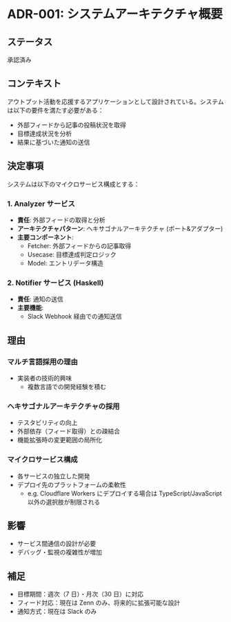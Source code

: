 # ADR-001: システムアーキテクチャ概要

## ステータス

承認済み

## コンテキスト

アウトプット活動を応援するアプリケーションとして設計されている。システムは以下の要件を満たす必要がある：

- 外部フィードから記事の投稿状況を取得
- 目標達成状況を分析
- 結果に基づいた通知の送信

## 決定事項

システムは以下のマイクロサービス構成とする：

### 1. Analyzer サービス

- **責任**: 外部フィードの取得と分析
- **アーキテクチャパターン**: ヘキサゴナルアーキテクチャ (ポート&アダプター)
- **主要コンポーネント**:
  - Fetcher: 外部フィードからの記事取得
  - Usecase: 目標達成判定ロジック
  - Model: エントリデータ構造

### 2. Notifier サービス (Haskell)

- **責任**: 通知の送信
- **主要機能**:
  - Slack Webhook 経由での通知送信

## 理由

### マルチ言語採用の理由

- 実装者の技術的興味
  - 複数言語での開発経験を積む

### ヘキサゴナルアーキテクチャの採用

- テスタビリティの向上
- 外部依存（フィード取得）との疎結合
- 機能拡張時の変更範囲の局所化

### マイクロサービス構成

- 各サービスの独立した開発
- デプロイ先のプラットフォームの柔軟性
  - e.g. Cloudflare Workers にデプロイする場合は TypeScript/JavaScript 以外の選択肢が制限される

## 影響

- サービス間通信の設計が必要
- デバッグ・監視の複雑性が増加

## 補足

- 目標期間：週次（7 日）・月次（30 日）に対応
- フィード対応：現在は Zenn のみ、将来的に拡張可能な設計
- 通知方式：現在は Slack のみ
